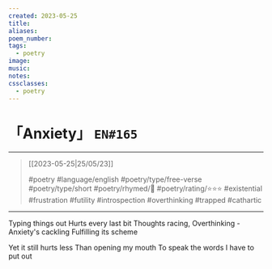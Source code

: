 ```yaml
---
created: 2023-05-25
title:
aliases:
poem_number:
tags:
  - poetry
image:
music:
notes:
cssclasses:
  - poetry
---
```

# 「Anxiety」 `EN#165`

---

> [[2023-05-25|25/05/23]]
> 
> #poetry 
> #language/english 
> #poetry/type/free-verse #poetry/type/short 
> #poetry/rhymed/🔴 
> #poetry/rating/⭐⭐⭐ 
> #existential #frustration #futility #introspection #overthinking #trapped #cathartic 

---

Typing things out
Hurts every last bit
Thoughts racing,
Overthinking -
Anxiety's cackling 
Fulfilling its scheme

Yet it still hurts less
Than opening my mouth
To speak the words
I have to put out